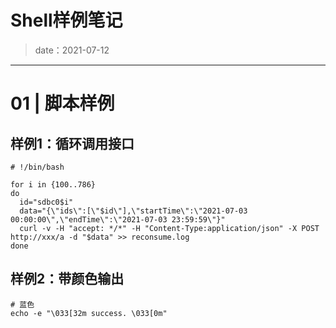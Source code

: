 # Shell样例笔记

> date：2021-07-12

---

# 01 | 脚本样例

## 样例1：循环调用接口

```shell
# !/bin/bash

for i in {100..786}
do
  id="sdbc0$i"
  data="{\"ids\":[\"$id\"],\"startTime\":\"2021-07-03 00:00:00\",\"endTime\":\"2021-07-03 23:59:59\"}"
  curl -v -H "accept: */*" -H "Content-Type:application/json" -X POST http://xxx/a -d "$data" >> reconsume.log
done
```

## 样例2：带颜色输出

```shell
# 蓝色
echo -e "\033[32m success. \033[0m"
```

